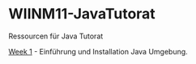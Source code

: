 # WIINM11-JavaTutorat
Ressourcen für Java Tutorat

[Week 1](https://github.com/Hochschule-Luzern/WIINM11-JavaTutorat/blob/master/Week1.md) - Einführung und Installation Java Umgebung.

